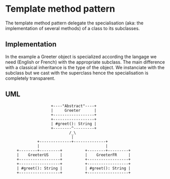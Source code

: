 # Template method pattern #
The template method pattern delegate the specialisation (aka: the implementation of several methods) of a class to its subclasses.

## Implementation ##
In the example a Greeter object is specialized according the langage we need (English or French) with the appropriate subclass.
The main difference with a classical inheritance is the type of the object. We instanciate with the subclass but we cast with the superclass hence the specialisation is completely transparent.

## UML ##

                        +----"Abstract"----+                
                        |     Greeter      |                
                        +------------------+                
                        +------------------+                               
                        | #greet(): String |                                
                        +--------^---------+                
                                /_\                         
                                 |                          
                  +--------------+--------------+           
                  |                             |           
         +--------+---------+          +--------+---------+ 
         |    GreeterUS     |          |    GreeterFR     | 
         +------------------+          +------------------+ 
         +------------------+          +------------------+ 
         | #greet(): String |          | #greet(): String | 
         +------------------+          +------------------+ 

